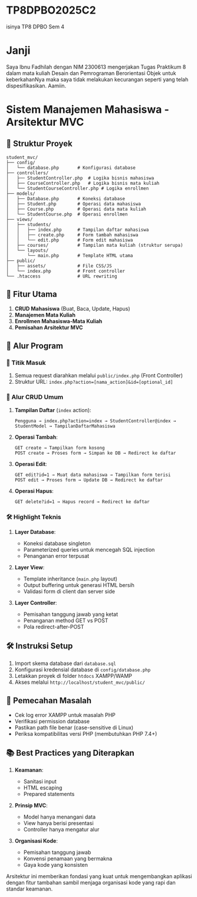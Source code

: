 # TP8DPBO2025C2
isinya TP8 DPBO Sem 4

# Janji
Saya Ibnu Fadhilah dengan NIM 2300613 mengerjakan Tugas Praktikum 8 dalam mata kuliah Desain dan Pemrograman Berorientasi Objek untuk keberkahanNya maka saya tidak melakukan kecurangan seperti yang telah dispesifikasikan. Aamiin.


# Sistem Manajemen Mahasiswa - Arsitektur MVC

## 📁 Struktur Proyek
```
student_mvc/
├── config/
│   └── database.php       # Konfigurasi database
├── controllers/
│   ├── StudentController.php  # Logika bisnis mahasiswa
│   ├── CourseController.php   # Logika bisnis mata kuliah
│   └── StudentCourseController.php # Logika enrollmen
├── models/
│   ├── Database.php       # Koneksi database
│   ├── Student.php        # Operasi data mahasiswa
│   ├── Course.php         # Operasi data mata kuliah
│   └── StudentCourse.php  # Operasi enrollmen
├── views/
│   ├── students/
│   │   ├── index.php      # Tampilan daftar mahasiswa
│   │   ├── create.php     # Form tambah mahasiswa
│   │   └── edit.php       # Form edit mahasiswa
│   ├── courses/           # Tampilan mata kuliah (struktur serupa)
│   └── layouts/
│       └── main.php       # Template HTML utama
├── public/
│   ├── assets/            # File CSS/JS
│   └── index.php          # Front controller
└── .htaccess              # URL rewriting
```

## 🌟 Fitur Utama
1. **CRUD Mahasiswa** (Buat, Baca, Update, Hapus)
2. **Manajemen Mata Kuliah**
3. **Enrollmen Mahasiswa-Mata Kuliah**
4. **Pemisahan Arsitektur MVC**

## 🔄 Alur Program

### 🚀 Titik Masuk
1. Semua request diarahkan melalui `public/index.php` (Front Controller)
2. Struktur URL: `index.php?action=[nama_action]&id=[optional_id]`

### 🔄 Alur CRUD Umum
1. **Tampilan Daftar** (`index` action):
   ```
   Pengguna → index.php?action=index → StudentController@index → StudentModel → TampilanDaftarMahasiswa
   ```

2. **Operasi Tambah**:
   ```
   GET create → Tampilkan form kosong
   POST create → Proses form → Simpan ke DB → Redirect ke daftar
   ```

3. **Operasi Edit**:
   ```
   GET edit?id=1 → Muat data mahasiswa → Tampilkan form terisi
   POST edit → Proses form → Update DB → Redirect ke daftar
   ```

4. **Operasi Hapus**:
   ```
   GET delete?id=1 → Hapus record → Redirect ke daftar
   ```

### 🛠️ Highlight Teknis
1. **Layer Database**:
   - Koneksi database singleton
   - Parameterized queries untuk mencegah SQL injection
   - Penanganan error terpusat

2. **Layer View**:
   - Template inheritance (`main.php` layout)
   - Output buffering untuk generasi HTML bersih
   - Validasi form di client dan server side

3. **Layer Controller**:
   - Pemisahan tanggung jawab yang ketat
   - Penanganan method GET vs POST
   - Pola redirect-after-POST

## 🛠️ Instruksi Setup
1. Import skema database dari `database.sql`
2. Konfigurasi kredensial database di `config/database.php`
3. Letakkan proyek di folder `htdocs` XAMPP/WAMP
4. Akses melalui `http://localhost/student_mvc/public/`

## 🔧 Pemecahan Masalah
- Cek log error XAMPP untuk masalah PHP
- Verifikasi permission database
- Pastikan path file benar (case-sensitive di Linux)
- Periksa kompatibilitas versi PHP (membutuhkan PHP 7.4+)

## 📚 Best Practices yang Diterapkan
1. **Keamanan**:
   - Sanitasi input
   - HTML escaping
   - Prepared statements

2. **Prinsip MVC**:
   - Model hanya menangani data
   - View hanya berisi presentasi
   - Controller hanya mengatur alur

3. **Organisasi Kode**:
   - Pemisahan tanggung jawab
   - Konvensi penamaan yang bermakna
   - Gaya kode yang konsisten

Arsitektur ini memberikan fondasi yang kuat untuk mengembangkan aplikasi dengan fitur tambahan sambil menjaga organisasi kode yang rapi dan standar keamanan.